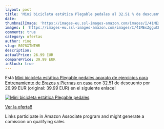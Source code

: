 ```yaml
---
layout: post
title: 'Mini bicicleta estática Plegable pedales al 32.51 % de descuento'
date: 
thumbnailImage: 'https://images-eu.ssl-images-amazon.com/images/I/41MEsZgguCL._SL200_.jpg'
images: [ 'https://images-eu.ssl-images-amazon.com/images/I/41MEsZgguCL._SL200_.jpg' ]
comments: true
category: ofertas
author: ring
slug: B078XTNTHR
description:
actualPrice: 26.99 EUR
comparePrice: 39.99 EUR
inStock: true
---
```


Está [Mini bicicleta estática Plegable pedales aparato de ejercicios para Entrenamiento de Brazos y Piernas en casa](https://www.amazon.es/dp/B078XTNTHR/?tag=tolees-21) con 32.51 de descuento por 26.99 EUR (original: 39.99 EUR) en el siguiente enlace!

[![Mini bicicleta estática Plegable pedales](https://images-eu.ssl-images-amazon.com/images/I/41MEsZgguCL._SL200_.jpg)](https://www.amazon.es/dp/B078XTNTHR/?tag=tolees-21)

[Ver la oferta!!](https://www.amazon.es/dp/B078XTNTHR/?tag=tolees-21)

Links participate in Amazon Associate program and might generate a comission on qualifying sales


